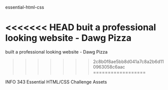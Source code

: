 essential-html-css

<<<<<<< HEAD
buit a professional looking website - Dawg Pizza
=======
built a professional looking website - Dawg Pizza
>>>>>>> 2c8b0f8ae5bb8d041a7c8a2b6d110963058c6aac
==================

INFO 343 Essential HTML/CSS Challenge Assets
